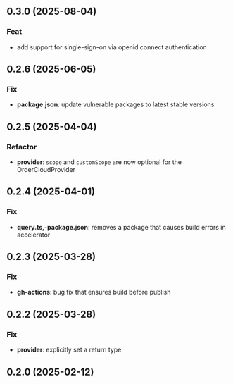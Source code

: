 ## 0.3.0 (2025-08-04)

### Feat

- add support for single-sign-on via openid connect authentication

## 0.2.6 (2025-06-05)

### Fix

- **package.json**: update vulnerable packages to latest stable versions

## 0.2.5 (2025-04-04)

### Refactor

- **provider**: `scope` and `customScope` are now optional for the OrderCloudProvider

## 0.2.4 (2025-04-01)

### Fix

- **query.ts,-package.json**: removes a package that causes build errors in accelerator

## 0.2.3 (2025-03-28)

### Fix

- **gh-actions**: bug fix that ensures build before publish

## 0.2.2 (2025-03-28)

### Fix

- **provider**: explicitly set a return type

## 0.2.0 (2025-02-12)
